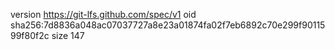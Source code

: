 version https://git-lfs.github.com/spec/v1
oid sha256:7d8836a048ac07037727a8e23a01874fa02f7eb6892c70e299f9011599f80f2c
size 147
